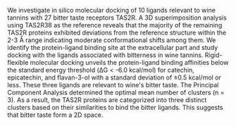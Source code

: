We investigate in silico molecular docking of 10 ligands relevant to wine tannins with 27 bitter taste receptors TAS2R. A 3D superimposition analysis using TAS2R38 as the reference reveals that the majority of the remaining TAS2R proteins exhibited deviations from the reference structure within the 2-3 Å range indicating moderate conformational shifts among them. We identify the protein-ligand binding site at the extracellular part and study docking with the ligands associated with bitterness in wine tannins. Rigid-flexible molecular docking unveils the protein-ligand binding affinities below the standard energy threshold (ΔG < -6.0 kcal/mol) for catechin, epicatechin, and flavan-3-ol with a standard deviation of ±0.5 kcal/mol or less. These three ligands are relevant to wine's bitter taste. The Principal Component Analysis determined the optimal mean number of clusters (n = 3). As a result, the TAS2R proteins are categorized into three distinct clusters based on their similarities to bind the bitter ligands. This suggests that bitter taste form a 2D space. 
